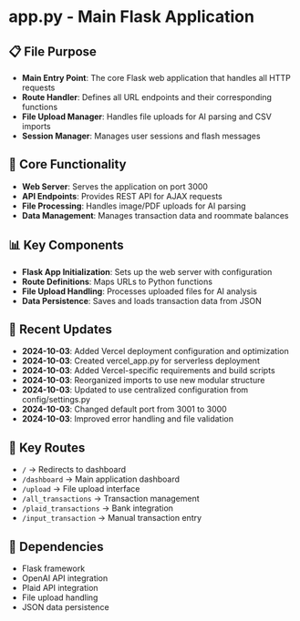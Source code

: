 # app.py - Main Flask Application

## 📋 File Purpose
- **Main Entry Point**: The core Flask web application that handles all HTTP requests
- **Route Handler**: Defines all URL endpoints and their corresponding functions
- **File Upload Manager**: Handles file uploads for AI parsing and CSV imports
- **Session Manager**: Manages user sessions and flash messages

## 🔧 Core Functionality
- **Web Server**: Serves the application on port 3000
- **API Endpoints**: Provides REST API for AJAX requests
- **File Processing**: Handles image/PDF uploads for AI parsing
- **Data Management**: Manages transaction data and roommate balances

## 📊 Key Components
- **Flask App Initialization**: Sets up the web server with configuration
- **Route Definitions**: Maps URLs to Python functions
- **File Upload Handling**: Processes uploaded files for AI analysis
- **Data Persistence**: Saves and loads transaction data from JSON

## 🔄 Recent Updates
- **2024-10-03**: Added Vercel deployment configuration and optimization
- **2024-10-03**: Created vercel_app.py for serverless deployment
- **2024-10-03**: Added Vercel-specific requirements and build scripts
- **2024-10-03**: Reorganized imports to use new modular structure
- **2024-10-03**: Updated to use centralized configuration from config/settings.py
- **2024-10-03**: Changed default port from 3001 to 3000
- **2024-10-03**: Improved error handling and file validation

## 🎯 Key Routes
- `/` → Redirects to dashboard
- `/dashboard` → Main application dashboard
- `/upload` → File upload interface
- `/all_transactions` → Transaction management
- `/plaid_transactions` → Bank integration
- `/input_transaction` → Manual transaction entry

## 🔧 Dependencies
- Flask framework
- OpenAI API integration
- Plaid API integration
- File upload handling
- JSON data persistence
